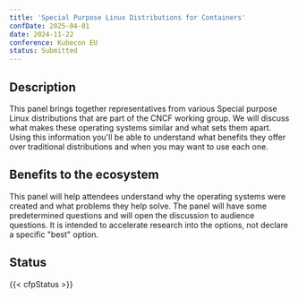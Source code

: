 ```yaml
---
title: 'Special Purpose Linux Distributions for Containers'
confDate: 2025-04-01
date: 2024-11-22
conference: Kubecon EU
status: Submitted
---
```


## Description

This panel brings together representatives from various Special purpose Linux distributions that are part of the CNCF working group. We will discuss what makes these operating systems similar and what sets them apart. Using this information you'll be able to understand what benefits they offer over traditional distributions and when you may want to use each one.

## Benefits to the ecosystem

This panel will help attendees understand why the operating systems were created and what problems they help solve. The panel will have some predetermined questions and will open the discussion to audience questions. It is intended to accelerate research into the options, not declare a specific "best" option.

## Status

{{< cfpStatus >}}
